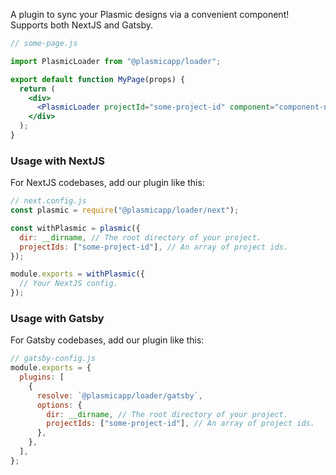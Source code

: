 A plugin to sync your Plasmic designs via a convenient <PlasmicLoader /> component! Supports both NextJS and Gatsby.

```jsx
// some-page.js

import PlasmicLoader from "@plasmicapp/loader";

export default function MyPage(props) {
  return (
    <div>
      <PlasmicLoader projectId="some-project-id" component="component-name" />
    </div>
  );
}
```

### Usage with NextJS

For NextJS codebases, add our plugin like this:

```js
// next.config.js
const plasmic = require("@plasmicapp/loader/next");

const withPlasmic = plasmic({
  dir: __dirname, // The root directory of your project.
  projectIds: ["some-project-id"], // An array of project ids.
});

module.exports = withPlasmic({
  // Your NextJS config.
});
```

### Usage with Gatsby

For Gatsby codebases, add our plugin like this:

```js
// gatsby-config.js
module.exports = {
  plugins: [
    {
      resolve: `@plasmicapp/loader/gatsby`,
      options: {
        dir: __dirname, // The root directory of your project.
        projectIds: ["some-project-id"], // An array of project ids.
      },
    },
  ],
};
```
